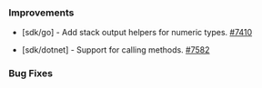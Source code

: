### Improvements


- [sdk/go] - Add stack output helpers for numeric types.
  [#7410](https://github.com/pulumi/pulumi/pull/7410)

- [sdk/dotnet] - Support for calling methods.
  [#7582](https://github.com/pulumi/pulumi/pull/7582)

### Bug Fixes

